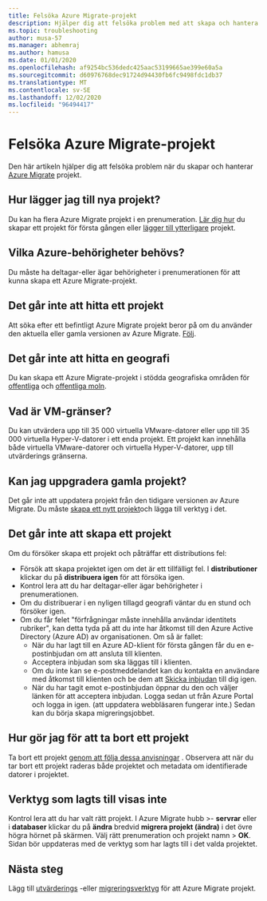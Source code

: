 ```yaml
---
title: Felsöka Azure Migrate-projekt
description: Hjälper dig att felsöka problem med att skapa och hantera Azure Migrate projekt.
ms.topic: troubleshooting
author: musa-57
ms.manager: abhemraj
ms.author: hamusa
ms.date: 01/01/2020
ms.openlocfilehash: af9254bc536dedc425aac53199665ae399e60a5a
ms.sourcegitcommit: d60976768dec91724d94430fb6fc9498fdc1db37
ms.translationtype: MT
ms.contentlocale: sv-SE
ms.lasthandoff: 12/02/2020
ms.locfileid: "96494417"
---
```

# <a name="troubleshoot-azure-migrate-projects"></a>Felsöka Azure Migrate-projekt

Den här artikeln hjälper dig att felsöka problem när du skapar och hanterar [Azure Migrate](migrate-services-overview.md) projekt.

## <a name="how-to-add-new-project"></a>Hur lägger jag till nya projekt?

Du kan ha flera Azure Migrate projekt i en prenumeration. [Lär dig hur](./create-manage-projects.md) du skapar ett projekt för första gången eller [lägger till ytterligare](create-manage-projects.md#create-additional-projects) projekt.

## <a name="what-azure-permissions-are-needed"></a>Vilka Azure-behörigheter behövs?

Du måste ha deltagar-eller ägar behörigheter i prenumerationen för att kunna skapa ett Azure Migrate-projekt.

## <a name="cant-find-a-project"></a>Det går inte att hitta ett projekt

Att söka efter ett befintligt Azure Migrate projekt beror på om du använder den aktuella eller gamla versionen av Azure Migrate. [Följ](create-manage-projects.md#find-a-project).


## <a name="cant-find-a-geography"></a>Det går inte att hitta en geografi

Du kan skapa ett Azure Migrate-projekt i stödda geografiska områden för [offentliga](migrate-support-matrix.md#supported-geographies-public-cloud) och [offentliga moln](migrate-support-matrix.md#supported-geographies-azure-government).

## <a name="what-are-vm-limits"></a>Vad är VM-gränser?

Du kan utvärdera upp till 35 000 virtuella VMware-datorer eller upp till 35 000 virtuella Hyper-V-datorer i ett enda projekt. Ett projekt kan innehålla både virtuella VMware-datorer och virtuella Hyper-V-datorer, upp till utvärderings gränserna.

## <a name="can-i-upgrade-old-project"></a>Kan jag uppgradera gamla projekt?

Det går inte att uppdatera projekt från den tidigare versionen av Azure Migrate. Du måste [skapa ett nytt projekt](./create-manage-projects.md)och lägga till verktyg i det.

## <a name="cant-create-a-project"></a>Det går inte att skapa ett projekt

Om du försöker skapa ett projekt och påträffar ett distributions fel:

- Försök att skapa projektet igen om det är ett tillfälligt fel. I **distributioner** klickar du på **distribuera igen** för att försöka igen.
- Kontrol lera att du har deltagar-eller ägar behörigheter i prenumerationen.
- Om du distribuerar i en nyligen tillagd geografi väntar du en stund och försöker igen.
- Om du får felet "förfrågningar måste innehålla användar identitets rubriker", kan detta tyda på att du inte har åtkomst till den Azure Active Directory (Azure AD) av organisationen. Om så är fallet:
    - När du har lagt till en Azure AD-klient för första gången får du en e-postinbjudan om att ansluta till klienten.
    - Acceptera inbjudan som ska läggas till i klienten.
    - Om du inte kan se e-postmeddelandet kan du kontakta en användare med åtkomst till klienten och be dem att [Skicka inbjudan](../active-directory/external-identities/add-users-administrator.md#resend-invitations-to-guest-users) till dig igen.
    - När du har tagit emot e-postinbjudan öppnar du den och väljer länken för att acceptera inbjudan. Logga sedan ut från Azure Portal och logga in igen. (att uppdatera webbläsaren fungerar inte.) Sedan kan du börja skapa migreringsjobbet.

## <a name="how-do-i-delete-a-project"></a>Hur gör jag för att ta bort ett projekt

Ta bort ett projekt [genom att följa dessa anvisningar](create-manage-projects.md#delete-a-project) . Observera att när du tar bort ett projekt raderas både projektet och metadata om identifierade datorer i projektet.

## <a name="added-tools-dont-show"></a>Verktyg som lagts till visas inte

Kontrol lera att du har valt rätt projekt. I Azure Migrate hubb >- **servrar** eller i **databaser** klickar du på **ändra** bredvid **migrera projekt (ändra)** i det övre högra hörnet på skärmen. Välj rätt prenumeration och projekt namn > **OK**. Sidan bör uppdateras med de verktyg som har lagts till i det valda projektet.

## <a name="next-steps"></a>Nästa steg

Lägg till [utvärderings](how-to-assess.md) -eller [migreringsverktyg](how-to-migrate.md) för att Azure Migrate projekt.